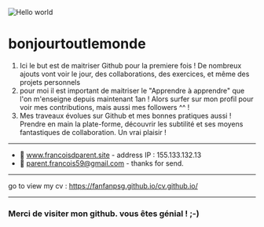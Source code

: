 ![Hello world](https://cdn.pixabay.com/photo/2018/08/30/03/34/aerial-3641197_960_720.jpg)
# bonjourtoutlemonde
1. Ici le but est de maitriser Github pour la premiere fois !
De nombreux ajouts vont voir le jour, des collaborations, des exercices, et même des projets personnels
2. pour moi il est important de maitriser le "Apprendre à apprendre" que l'on m'enseigne depuis maintenant 1an !
Alors surfer sur mon profil pour voir mes contributions, mais aussi mes followers ^^ !
3. Mes traveaux évolues sur Github et mes bonnes pratiques aussi ! Prendre en main la plate-forme, découvrir les subtilité
et ses moyens fantastiques de collaboration. Un vrai plaisir !
***
* :love_letter: www.francoisdparent.site - address IP : 155.133.132.13
* :email: parent.francois59@gmail.com - thanks for send.
***
go to view my cv : https://fanfanpsg.github.io/cv.github.io/
***
### Merci de visiter mon github. vous êtes génial ! ;-)
